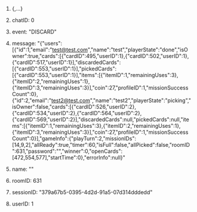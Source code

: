 1. {,…}

1. chatID: 0
2. event: "DISCARD"
3. message: "{\"users\":[{\"id\":1,\"email\":\"test@test.com\",\"name\":\"test\",\"playerState\":\"done\",\"isOwner\":true,\"cards\":[{\"cardID\":495,\"userID\":1},{\"cardID\":502,\"userID\":1},{\"cardID\":517,\"userID\":1}],\"discardedCards\":[{\"cardID\":553,\"userID\":1}],\"pickedCards\":[{\"cardID\":553,\"userID\":1}],\"items\":[{\"itemID\":1,\"remainingUses\":3},{\"itemID\":2,\"remainingUses\":1},{\"itemID\":3,\"remainingUses\":3}],\"coin\":27,\"profileID\":1,\"missionSuccessCount\":0},{\"id\":2,\"email\":\"test2@test.com\",\"name\":\"test2\",\"playerState\":\"picking\",\"isOwner\":false,\"cards\":[{\"cardID\":526,\"userID\":2},{\"cardID\":534,\"userID\":2},{\"cardID\":564,\"userID\":2},{\"cardID\":569,\"userID\":2}],\"discardedCards\":null,\"pickedCards\":null,\"items\":[{\"itemID\":1,\"remainingUses\":3},{\"itemID\":2,\"remainingUses\":1},{\"itemID\":3,\"remainingUses\":3}],\"coin\":27,\"profileID\":1,\"missionSuccessCount\":0}],\"gameInfo\":{\"playTurn\":2,\"missionIDs\":[14,9,2],\"allReady\":true,\"timer\":60,\"isFull\":false,\"allPicked\":false,\"roomID\":631,\"password\":\"\",\"winner\":0,\"openCards\":[472,554,577],\"startTime\":0},\"errorInfo\":null}"
4. name: ""
5. roomID: 631
6. sessionID: "379a67b5-0395-4d2d-91a5-07d314dddedd"
7. userID: 1